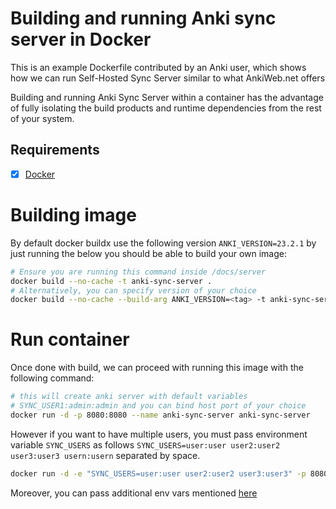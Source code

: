 # Building and running Anki sync server in Docker

This is an example Dockerfile contributed by an Anki user, which shows how we can run Self-Hosted Sync Server
similar to what AnkiWeb.net offers

Building and running Anki Sync Server within a container has the advantage of fully isolating
the build products and runtime dependencies from the rest of your system.

## Requirements

- [x] [Docker](https://docs.docker.com/get-started/)

# Building image

By default docker buildx use the following version `ANKI_VERSION=23.2.1` by just running the below you should be able to build your own image:

```bash
# Ensure you are running this command inside /docs/server
docker build --no-cache -t anki-sync-server .
# Alternatively, you can specify version of your choice
docker build --no-cache --build-arg ANKI_VERSION=<tag> -t anki-sync-server . 
```

# Run container

Once done with build, we can proceed with running this image with the following command:

```bash
# this will create anki server with default variables
# SYNC_USER1:admin:admin and you can bind host port of your choice
docker run -d -p 8080:8080 --name anki-sync-server anki-sync-server
```
However if you want to have multiple users, you must pass environment variable `SYNC_USERS` as follows `SYNC_USERS=user:user user2:user2 user3:user3 usern:usern` separated by space.

```bash
docker run -d -e "SYNC_USERS=user:user user2:user2 user3:user3" -p 8080:8080 --name anki-sync-server anki-sync-server
```
Moreover, you can pass additional env vars mentioned [here](https://docs.ankiweb.net/sync-server.html)



